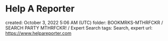 # Help A Reporter

created: October 3, 2022 5:06 AM (UTC)
folder: BOOKMRKS-MTHRFCKR / SEARCH PARTY MTHRFCKR! / Expert Search
tags: Search, expert
url: https://www.helpareporter.com